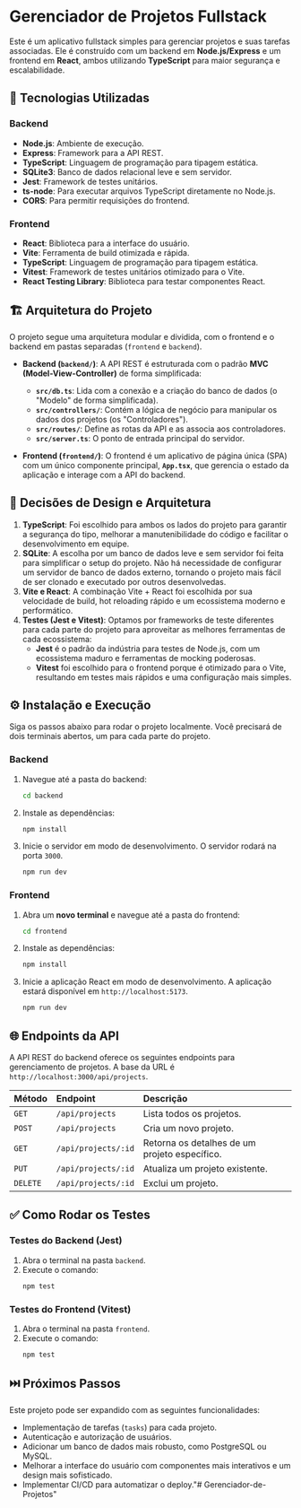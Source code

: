 # Gerenciador de Projetos Fullstack

Este é um aplicativo fullstack simples para gerenciar projetos e suas tarefas associadas. Ele é construído com um backend em **Node.js/Express** e um frontend em **React**, ambos utilizando **TypeScript** para maior segurança e escalabilidade.

## 🚀 Tecnologias Utilizadas

### Backend
* **Node.js**: Ambiente de execução.
* **Express**: Framework para a API REST.
* **TypeScript**: Linguagem de programação para tipagem estática.
* **SQLite3**: Banco de dados relacional leve e sem servidor.
* **Jest**: Framework de testes unitários.
* **ts-node**: Para executar arquivos TypeScript diretamente no Node.js.
* **CORS**: Para permitir requisições do frontend.

### Frontend
* **React**: Biblioteca para a interface do usuário.
* **Vite**: Ferramenta de build otimizada e rápida.
* **TypeScript**: Linguagem de programação para tipagem estática.
* **Vitest**: Framework de testes unitários otimizado para o Vite.
* **React Testing Library**: Biblioteca para testar componentes React.

## 🏗️ Arquitetura do Projeto

O projeto segue uma arquitetura modular e dividida, com o frontend e o backend em pastas separadas (`frontend` e `backend`).

* **Backend (`backend/`)**: A API REST é estruturada com o padrão **MVC (Model-View-Controller)** de forma simplificada:
    * **`src/db.ts`**: Lida com a conexão e a criação do banco de dados (o "Modelo" de forma simplificada).
    * **`src/controllers/`**: Contém a lógica de negócio para manipular os dados dos projetos (os "Controladores").
    * **`src/routes/`**: Define as rotas da API e as associa aos controladores.
    * **`src/server.ts`**: O ponto de entrada principal do servidor.

* **Frontend (`frontend/`)**: O frontend é um aplicativo de página única (SPA) com um único componente principal, **`App.tsx`**, que gerencia o estado da aplicação e interage com a API do backend.

## 🧩 Decisões de Design e Arquitetura

1.  **TypeScript**: Foi escolhido para ambos os lados do projeto para garantir a segurança do tipo, melhorar a manutenibilidade do código e facilitar o desenvolvimento em equipe.
2.  **SQLite**: A escolha por um banco de dados leve e sem servidor foi feita para simplificar o setup do projeto. Não há necessidade de configurar um servidor de banco de dados externo, tornando o projeto mais fácil de ser clonado e executado por outros desenvolvedas.
3.  **Vite e React**: A combinação Vite + React foi escolhida por sua velocidade de build, hot reloading rápido e um ecossistema moderno e performático.
4.  **Testes (Jest e Vitest)**: Optamos por frameworks de teste diferentes para cada parte do projeto para aproveitar as melhores ferramentas de cada ecossistema:
    * **Jest** é o padrão da indústria para testes de Node.js, com um ecossistema maduro e ferramentas de mocking poderosas.
    * **Vitest** foi escolhido para o frontend porque é otimizado para o Vite, resultando em testes mais rápidos e uma configuração mais simples.

## ⚙️ Instalação e Execução

Siga os passos abaixo para rodar o projeto localmente. Você precisará de dois terminais abertos, um para cada parte do projeto.

### Backend

1.  Navegue até a pasta do backend:
    ```bash
    cd backend
    ```
2.  Instale as dependências:
    ```bash
    npm install
    ```
3.  Inicie o servidor em modo de desenvolvimento. O servidor rodará na porta `3000`.
    ```bash
    npm run dev
    ```

### Frontend

1.  Abra um **novo terminal** e navegue até a pasta do frontend:
    ```bash
    cd frontend
    ```
2.  Instale as dependências:
    ```bash
    npm install
    ```
3.  Inicie a aplicação React em modo de desenvolvimento. A aplicação estará disponível em `http://localhost:5173`.
    ```bash
    npm run dev
    ```

## 🌐 Endpoints da API

A API REST do backend oferece os seguintes endpoints para gerenciamento de projetos. A base da URL é `http://localhost:3000/api/projects`.

| Método | Endpoint | Descrição |
| :--- | :--- | :--- |
| `GET` | `/api/projects` | Lista todos os projetos. |
| `POST` | `/api/projects` | Cria um novo projeto. |
| `GET` | `/api/projects/:id` | Retorna os detalhes de um projeto específico. |
| `PUT` | `/api/projects/:id` | Atualiza um projeto existente. |
| `DELETE`| `/api/projects/:id` | Exclui um projeto. |

## ✅ Como Rodar os Testes

### Testes do Backend (Jest)

1.  Abra o terminal na pasta `backend`.
2.  Execute o comando:
    ```bash
    npm test
    ```

### Testes do Frontend (Vitest)

1.  Abra o terminal na pasta `frontend`.
2.  Execute o comando:
    ```bash
    npm test
    ```

## ⏭️ Próximos Passos

Este projeto pode ser expandido com as seguintes funcionalidades:
* Implementação de tarefas (`tasks`) para cada projeto.
* Autenticação e autorização de usuários.
* Adicionar um banco de dados mais robusto, como PostgreSQL ou MySQL.
* Melhorar a interface do usuário com componentes mais interativos e um design mais sofisticado.
* Implementar CI/CD para automatizar o deploy."# Gerenciador-de-Projetos" 
